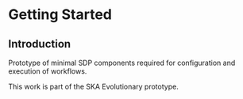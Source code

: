 
Getting Started
===============

Introduction
------------

Prototype of minimal SDP components required for configuration and execution of
workflows. 

This work is part of the SKA Evolutionary prototype.
